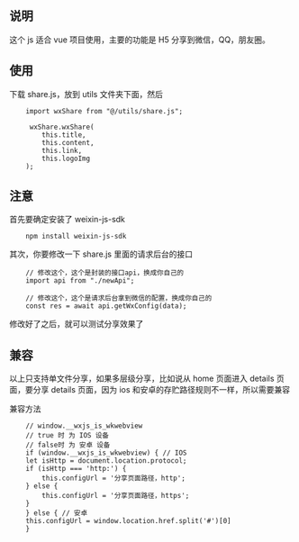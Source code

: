## 说明

这个 js 适合 vue 项目使用，主要的功能是 H5 分享到微信，QQ，朋友圈。

## 使用

下载 share.js，放到 utils 文件夹下面，然后

```
    import wxShare from "@/utils/share.js";

     wxShare.wxShare(
        this.title,
        this.content,
        this.link,
        this.logoImg
    );
```

## 注意

首先要确定安装了 weixin-js-sdk

```
    npm install weixin-js-sdk
```

其次，你要修改一下 share.js 里面的请求后台的接口

```
    // 修改这个，这个是封装的接口api，换成你自己的
    import api from "./newApi";

    // 修改这个，这个是请求后台拿到微信的配置，换成你自己的
    const res = await api.getWxConfig(data);

```

修改好了之后，就可以测试分享效果了

## 兼容

以上只支持单文件分享，如果多层级分享，比如说从 home 页面进入 details 页面，要分享 details 页面，因为 ios 和安卓的存贮路径规则不一样，所以需要兼容

兼容方法

```
    // window.__wxjs_is_wkwebview
    // true 时 为 IOS 设备
    // false时 为 安卓 设备
    if (window.__wxjs_is_wkwebview) { // IOS
    let isHttp = document.location.protocol;
    if (isHttp === 'http:') {
        this.configUrl = '分享页面路径，http';
    } else {
        this.configUrl = '分享页面路径，https';
    }
    } else { // 安卓
    this.configUrl = window.location.href.split('#')[0]
    }
```

